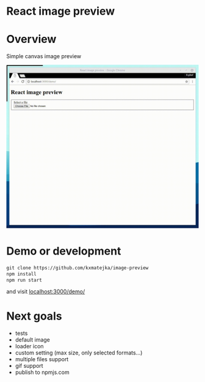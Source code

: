 React image preview
===================

# Overview

Simple canvas image preview

![demo.gif](https://github.com/kxmatejka/image-preview/blob/master/demo/demo.gif?raw=true)

# Demo or development

```
git clone https://github.com/kxmatejka/image-preview
npm install
npm run start
```

and visit [localhost:3000/demo/](http://localhost:3000/demo/)

# Next goals

* tests
* default image
* loader icon
* custom setting (max size, only selected formats...)
* multiple files support
* gif support
* publish to npmjs.com
